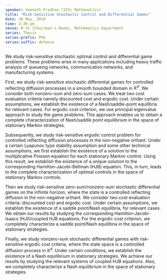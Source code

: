 ```yaml
---
speaker: Somnath Pradhan (IISc Mathematics)
title: "Risk-Sensitive Stochastic Control and Differential Games"
date: 30 May, 2019
time: 2:30 pm
venue: R-15 (Chairman's Room), Mathematics Department
series: Thesis
series-prefix: PhD
series-suffix: defence
---
```

We study risk-sensitive stochastic optimal control and differential game
problems. These problems arise in many applications including heavy traffic
analysis of queueing networks, communication networks, and manufacturing systems.

First, we study risk-sensitive stochastic differential games for controlled
reflecting diffusion processes in a smooth bounded domain in $\mathbb{R}^{d}$.
We consider both nonzero-sum and zero-sum cases. We treat two cost evaluation
criteria namely discounted cost and ergodic cost. Under certain assumptions,
we establish the existence of a Nash/saddle-point equilibria for relevant cases.
For ergodic cost criterion, we use principal eigenvalue approach to study the
game problems. This approach enables us to obtain a complete characterization
of Nash/saddle point equilibrium in the space of stationary Markov strategies.

Subsequently, we study risk-sensitive ergodic control problem for controlled
reflecting diffusion processes in the non-negative orthant. Under a certain
Lyapunov type stability assumption and some other technical assumptions, we
first establish the existence of a solution to the multiplicative Poisson
equation for each stationary Markov control.  Using this result, we establish
the existence of a unique solution to the corresponding Hamilton-Jacobi-Bellman
(HJB) equation. This, in turn, leads to the complete characterization of optimal
controls in the space of stationary Markov controls.

Then we study risk-sensitive zero-sum/nonzero-sum stochastic differential games
on the infinite horizon, where the state is a controlled reflecting diffusion
in the non-negative orthant. We consider two cost evaluation criteria:
discounted cost and ergodic cost. Under certain assumptions, we establish the
existence of a saddle point/Nash equilibria, for relevant cases. We obtain our
results by studying the corresponding Hamilton-Jacobi-Isaacs (HJI)/coupled HJB
equations. For the ergodic cost criterion, we completely characterize a saddle
point/Nash equilibria in the space of stationary strategies.

Finally, we study nonzero-sum stochastic differential games with risk-sensitive
ergodic cost criteria, where the state space is a controlled diffusion process
in $\mathbb{R}^{d}.$ Under certain conditions, we establish the existence of a
Nash equilibrium in stationary strategies. We achieve our results by studying
the relevant systems of coupled HJB equations. Also, we completely characterize
a Nash equilibrium in the space of stationary strategies.
